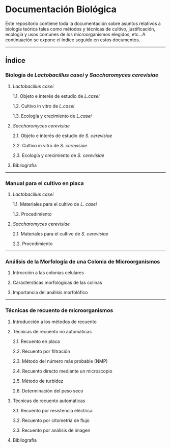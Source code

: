# **Documentación Biológica**

Este repositorio contiene toda la documentación sobre asuntos relativos a biología teórica tales como métodos y técnicas de cultivo, justificación, ecología y usos comunes de los microorganismos elegidos, etc...A continuación se expone el índice seguido en estos documentos.

-----------------

## Índice

### **Biología de *Lactobacillus casei* y *Saccharomyces cerevisiae***

1. *Lactobacillus casei*

    1.1. Objeto e interés de estudio de *L.casei*

    1.2. Cultivo in vitro de *L.casei*

    1.3. Ecología y crecimiento de *L.casei*


2. *Saccharomyces cerevisiae*

    2.1. Objeto e interés de estudio de *S. cerevisiae*
    
    2.2. Cultivo in vitro de *S. cerevisiae*
    
    2.3. Ecología y crecimiento de *S. cerevisiae*
    
3. Bibliografía
    
---------------------------------------

### **Manual para el cultivo en placa**

1. *Lactobacillus casei*

    1.1. Materiales para el cultivo de *L. casei*

    1.2. Procedimiento

2. *Saccharomyces cerevisiae*
 
    2.1. Materiales para el cultivo de *S. cerevisiae*
 
    2.2. Procedimiento

---------------------------------------

### **Análisis de la Morfología de una Colonia de Microorganismos**

1. Introcción a las colonias celulares

2. Caractersticas morfológicas de las colinas

3. Importancia del análisis morfolófico

---------------------------------------

### **Técnicas de recuento de microorganismos**

1. Introducción a los métodos de recuento

2. Técnicas de recuento no automáticas

    2.1. Recuento en placa
    
    2.2. Recuento por filtración
    
    2.3. Método del número más probable (NMP)
    
    2.4. Recuento directo mediante un microscopio
    
    2.5. Método de turbidez
    
    2.6. Determinación del peso seco 
    
3. Técnicas de recuento automáticas

    3.1. Recuento por resistencia eléctrica
    
    3.2. Recuento por citometría de flujo
    
    3.3. Recuento por análisis de imagen

4. Bibliografía
